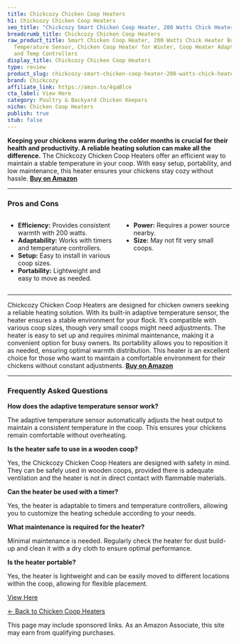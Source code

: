 ```yaml
---
title: Chickcozy Chicken Coop Heaters
h1: Chickcozy Chicken Coop Heaters
seo_title: "Chickcozy Smart Chicken Coop Heater, 200 Watts Chick Heater\u2026"
breadcrumb_title: Chickcozy Chicken Coop Heaters
raw_product_title: Smart Chicken Coop Heater, 200 Watts Chick Heater Built-in Adaptive
  Temperature Sensor, Chicken Coop Heater for Winter, Coop Heater Adaptable to Timer
  and Temp Controllers
display_title: Chickcozy Chicken Coop Heaters
type: review
product_slug: chickcozy-smart-chicken-coop-heater-200-watts-chick-heater-built-in-ada-365ee87c
brand: Chickcozy
affiliate_link: https://amzn.to/4qaBlce
cta_label: View Here
category: Poultry & Backyard Chicken Keepers
niche: Chicken Coop Heaters
publish: true
stub: false
---
```


<div id="intro" class="full-width">
  <p><strong>Keeping your chickens warm during the colder months is crucial for their health and productivity. A reliable heating solution can make all the difference.</strong> The Chickcozy Chicken Coop Heaters offer an efficient way to maintain a stable temperature in your coop. With easy setup, portability, and low maintenance, this heater ensures your chickens stay cozy without hassle. <a href="https://amzn.to/4qaBlce" rel="nofollow sponsored noopener" target="_blank"><strong>Buy on Amazon</strong></a></p>
</div>

<hr />
<h3 id="pros-cons">Pros and Cons</h3>
<div class="pc-grid" style="display:grid;grid-template-columns:1fr 1fr;gap:16px;">
  <ul>
    <li><strong>Efficiency:</strong> Provides consistent warmth with 200 watts.</li>
    <li><strong>Adaptability:</strong> Works with timers and temperature controllers.</li>
    <li><strong>Setup:</strong> Easy to install in various coop sizes.</li>
    <li><strong>Portability:</strong> Lightweight and easy to move as needed.</li>
  </ul>
  <ul>
    <li><strong>Power:</strong> Requires a power source nearby.</li>
    <li><strong>Size:</strong> May not fit very small coops.</li>
  </ul>
</div>
<hr />

<div class="full-width">
  <p>Chickcozy Chicken Coop Heaters are designed for chicken owners seeking a reliable heating solution. With its built-in adaptive temperature sensor, the heater ensures a stable environment for your flock. It’s compatible with various coop sizes, though very small coops might need adjustments. The heater is easy to set up and requires minimal maintenance, making it a convenient option for busy owners. Its portability allows you to reposition it as needed, ensuring optimal warmth distribution. This heater is an excellent choice for those who want to maintain a comfortable environment for their chickens without constant adjustments. <a href="https://amzn.to/4qaBlce" rel="nofollow sponsored noopener" target="_blank"><strong>Buy on Amazon</strong></a></p>
</div>

<hr />
<h3 id="faqs">Frequently Asked Questions</h3>

<p><strong>How does the adaptive temperature sensor work?</strong></p>
<p>The adaptive temperature sensor automatically adjusts the heat output to maintain a consistent temperature in the coop. This ensures your chickens remain comfortable without overheating.</p>

<p><strong>Is the heater safe to use in a wooden coop?</strong></p>
<p>Yes, the Chickcozy Chicken Coop Heaters are designed with safety in mind. They can be safely used in wooden coops, provided there is adequate ventilation and the heater is not in direct contact with flammable materials.</p>

<p><strong>Can the heater be used with a timer?</strong></p>
<p>Yes, the heater is adaptable to timers and temperature controllers, allowing you to customize the heating schedule according to your needs.</p>

<p><strong>What maintenance is required for the heater?</strong></p>
<p>Minimal maintenance is needed. Regularly check the heater for dust build-up and clean it with a dry cloth to ensure optimal performance.</p>

<p><strong>Is the heater portable?</strong></p>
<p>Yes, the heater is lightweight and can be easily moved to different locations within the coop, allowing for flexible placement.</p>
<p><a class="btn" href="https://amzn.to/4qaBlce" target="_blank" rel="nofollow sponsored noopener">View Here</a></p>
<p><a href="/roundups/poultry-backyard-chicken-keepers/chicken-coop-heaters/">← Back to Chicken Coop Heaters</a></p>
<aside class="disclosure">This page may include sponsored links. As an Amazon Associate, this site may earn from qualifying purchases.</aside>
